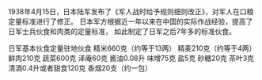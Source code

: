 1938年4月15日，日本陆军发布了《军人战时给予规则细则改正》，对军人在口粮定量标准进行了修正。
日本军方根据近一年以来在中国的实际作战经验，提高了日军士兵伙食和肉类的定量标准，
如此制定了日军之后7年多的标准伙食。

日军基本伙食定量驻地伙食
精米660克（约等于13两）
精麦210克（约等于4两）
鲜肉210克
蔬菜600克
泽庵60克
酱油0.08升
味增75克
盐5克
砂糖20克
茶叶3克
清酒0.4升或者甜食120克
香烟20支（约一包）

